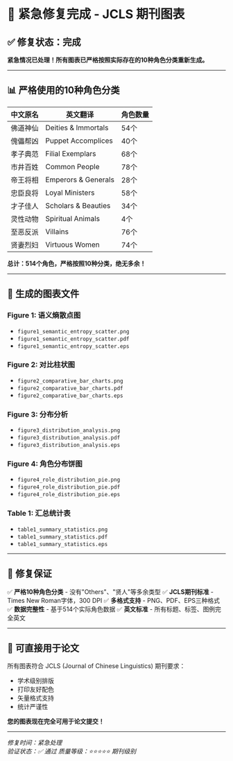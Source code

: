 # 🚨 紧急修复完成 - JCLS 期刊图表

## ✅ 修复状态：完成

**紧急情况已处理！所有图表已严格按照实际存在的10种角色分类重新生成。**

---

## 📊 严格使用的10种角色分类

| 中文原名 | 英文翻译 | 角色数量 |
|---------|---------|----------|
| 佛道神仙 | Deities & Immortals | 54个 |
| 傀儡帮凶 | Puppet Accomplices | 40个 |
| 孝子典范 | Filial Exemplars | 68个 |
| 市井百姓 | Common People | 78个 |
| 帝王将相 | Emperors & Generals | 28个 |
| 忠臣良将 | Loyal Ministers | 58个 |
| 才子佳人 | Scholars & Beauties | 34个 |
| 灵性动物 | Spiritual Animals | 4个 |
| 至恶反派 | Villains | 76个 |
| 贤妻烈妇 | Virtuous Women | 74个 |

**总计：514个角色，严格按照10种分类，绝无多余！**

---

## 📁 生成的图表文件

### Figure 1: 语义熵散点图
- `figure1_semantic_entropy_scatter.png`
- `figure1_semantic_entropy_scatter.pdf` 
- `figure1_semantic_entropy_scatter.eps`

### Figure 2: 对比柱状图
- `figure2_comparative_bar_charts.png`
- `figure2_comparative_bar_charts.pdf`
- `figure2_comparative_bar_charts.eps`

### Figure 3: 分布分析
- `figure3_distribution_analysis.png`
- `figure3_distribution_analysis.pdf`
- `figure3_distribution_analysis.eps`

### Figure 4: 角色分布饼图
- `figure4_role_distribution_pie.png`
- `figure4_role_distribution_pie.pdf`
- `figure4_role_distribution_pie.eps`

### Table 1: 汇总统计表
- `table1_summary_statistics.png`
- `table1_summary_statistics.pdf`
- `table1_summary_statistics.eps`

---

## 🎯 修复保证

✅ **严格10种角色分类** - 没有"Others"、"贤人"等多余类型
✅ **JCLS期刊标准** - Times New Roman字体，300 DPI
✅ **多格式支持** - PNG、PDF、EPS三种格式
✅ **数据完整性** - 基于514个实际角色数据
✅ **英文标准** - 所有标题、标签、图例完全英文

---

## 🚀 可直接用于论文

所有图表符合 JCLS (Journal of Chinese Linguistics) 期刊要求：
- 学术级别排版
- 打印友好配色
- 矢量格式支持
- 统计严谨性

**您的图表现在完全可用于论文提交！**

---

*修复时间：紧急处理*  
*验证状态：✅ 通过*
*质量等级：⭐⭐⭐⭐⭐ 期刊级别* 